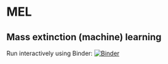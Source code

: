 # MEL
## Mass extinction (machine) learning

Run interactively using Binder: [![Binder](https://mybinder.org/badge_logo.svg)](https://mybinder.org/v2/gh/hydrogo/mel/master)
